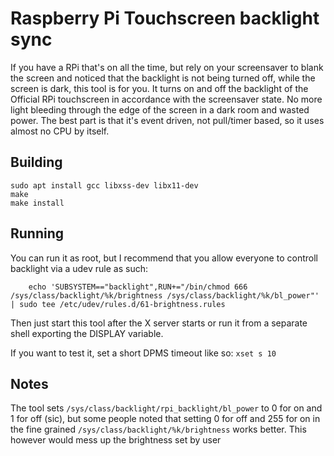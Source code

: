 # Raspberry Pi Touchscreen backlight sync

If you have a RPi that's on all the time, but rely on your screensaver to blank the screen and noticed that the backlight is not being turned off, while the screen is dark, this tool is for you.
It turns on and off the backlight of the Official RPi touchscreen in accordance with the screensaver state. No more light bleeding through the edge of the screen in a dark room and wasted power.
The best part is that it's event driven, not pull/timer based, so it uses almost no CPU by itself.

## Building

    sudo apt install gcc libxss-dev libx11-dev
    make
    make install

## Running

You can run it as root, but I recommend that you allow everyone to controll backlight via a udev rule as such:

        echo 'SUBSYSTEM=="backlight",RUN+="/bin/chmod 666 /sys/class/backlight/%k/brightness /sys/class/backlight/%k/bl_power"' | sudo tee /etc/udev/rules.d/61-brightness.rules

Then just start this tool after the X server starts or run it from a separate shell exporting the DISPLAY variable.

If you want to test it, set a short DPMS timeout like so: `xset s 10`

## Notes

The tool sets `/sys/class/backlight/rpi_backlight/bl_power` to 0 for on and 1 for off (sic), but some people noted that setting 0 for off and 255 for on in the fine grained `/sys/class/backlight/%k/brightness` works better. This however would mess up the brightness set by user

